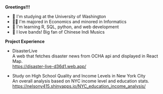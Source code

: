 
**Greetings!!!**

- 💜 I'm studying at the University of Washington
- 👨‍🎓 I'm majored in Economics and minored in Informatics
- 🤔 I'm learning R, SQL, python, and web development
- 🎸 I love bands! Big fan of Chinese Indi Musics


**Project Experience**

- DisasterLive  
  A web that fetches disaster news from OCHA api and displayed in React Map.  
  https://disaster-live-d36d1.web.app/

- Study on High School Quality and Income Levels in New York City  
  An overall analysis based on NYC income level and education stats.  
  https://nelsony415.shinyapps.io/NYC_education_income_analysis/
  

